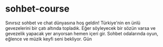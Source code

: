 # sohbet-course
Sınırsız sohbet ve chat dünyasına hoş geldin! Türkiye'nin en ünlü gevezelerini bir çatı altında topladık. Eğer söyleyecek bir sözün varsa ve gevezelik yapacak yer arıyorsan hemen içeri gir. Sohbet odalarında oyun, eğlence ve müzik keyfi seni bekliyor. Gün
